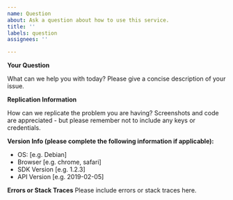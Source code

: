 ```yaml
---
name: Question
about: Ask a question about how to use this service.
title: ''
labels: question
assignees: ''

---
```


**Your Question**

What can we help you with today? Please give a concise description of your issue.

**Replication Information**

How can we replicate the problem you are having? Screenshots and code are appreciated - but please remember not to include any keys or credentials.

**Version Info (please complete the following information if applicable):**
 - OS: [e.g. Debian]
 - Browser [e.g. chrome, safari]
 - SDK Version [e.g. 1.2.3]
- API Version [e.g. 2019-02-05]

**Errors or Stack Traces**
Please include errors or stack traces here.

